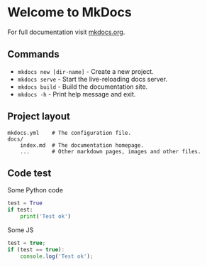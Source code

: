 # Welcome to MkDocs

For full documentation visit [mkdocs.org](https://www.mkdocs.org).

## Commands

* `mkdocs new [dir-name]` - Create a new project.
* `mkdocs serve` - Start the live-reloading docs server.
* `mkdocs build` - Build the documentation site.
* `mkdocs -h` - Print help message and exit.

## Project layout

    mkdocs.yml    # The configuration file.
    docs/
        index.md  # The documentation homepage.
        ...       # Other markdown pages, images and other files.

## Code test

Some Python code


``` py title="Some Python test code" linenums="1"
test = True
if test:
    print('Test ok')
```

Some JS


``` js title="some-code.js"
test = true;
if (test == true):
    console.log('Test ok');
```
